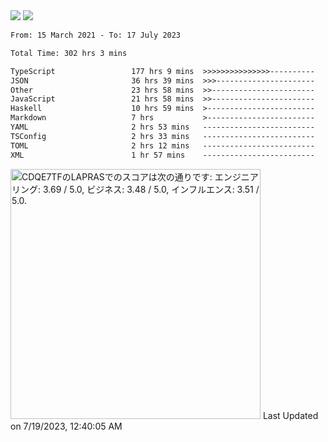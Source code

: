 <div>
  <img src="https://github-readme-stats.vercel.app/api?username=naporin0624&count_private=true&show_icons=true" />
  <img src="https://github-readme-stats.vercel.app/api/top-langs/?username=naporin0624&layout=compact&hide=css" />
  <!--START_SECTION:waka-->

```txt
From: 15 March 2021 - To: 17 July 2023

Total Time: 302 hrs 3 mins

TypeScript                 177 hrs 9 mins  >>>>>>>>>>>>>>>----------   58.65 %
JSON                       36 hrs 39 mins  >>>----------------------   12.14 %
Other                      23 hrs 58 mins  >>-----------------------   07.94 %
JavaScript                 21 hrs 58 mins  >>-----------------------   07.28 %
Haskell                    10 hrs 59 mins  >------------------------   03.64 %
Markdown                   7 hrs           >------------------------   02.32 %
YAML                       2 hrs 53 mins   -------------------------   00.96 %
TSConfig                   2 hrs 33 mins   -------------------------   00.85 %
TOML                       2 hrs 12 mins   -------------------------   00.73 %
XML                        1 hr 57 mins    -------------------------   00.65 %
```

<!--END_SECTION:waka-->
  
  <!--START_SECTION:lapras-card-->
<p ><a href="https://lapras.com/public/CDQE7TF" target="_blank" rel="noopener noreferrer"><img alt="CDQE7TFのLAPRASでのスコアは次の通りです: エンジニアリング: 3.69 / 5.0, ビジネス: 3.48 / 5.0, インフルエンス: 3.51 / 5.0." src="https://lapras-card-generator.vercel.app/api/svg?e=3.69&b=3.48&i=3.51&b1=%23232323&b2=%236d6d6d&i1=%23212121&i2=%23818181&l=ja" width="400" ></a>  
Last Updated on 7/19/2023, 12:40:05 AM</p>
<!--END_SECTION:lapras-card-->
</div>
